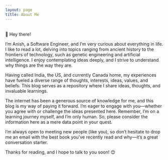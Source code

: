 ```yaml
---
layout: page
title: About Me
---
```

<br>
👋 Hey there!

I’m Anish, a Software Engineer, and I'm very curious about everything in life. I like to read a lot, delving into topics ranging from ancient history to the frontiers of technology, such as genetic engineering and artificial intelligence. I enjoy contemplating ideas deeply, and I strive to understand why things are the way they are.

Having called India, the US, and currently Canada home, my experiences have fueled a diverse range of thoughts, interests, ideas, values, and beliefs. This blog serves as a repository where I share ideas, thoughts, and invaluable learnings.

The internet has been a generous source of knowledge for me, and this blog is my way of paying it forward. I’m eager to engage with you—whether you agree with or challenge the ideas presented here. Remember, I’m on a learning journey myself, and I’m only human. So, please consider the information here as a mere data point in your quest.

I’m always open to meeting new people (like you), so don’t hesitate to drop me an email with the best book you’ve recently read and why—it’s a great conversation starter.

Thanks for reading, and I hope to talk to you soon! 😊
